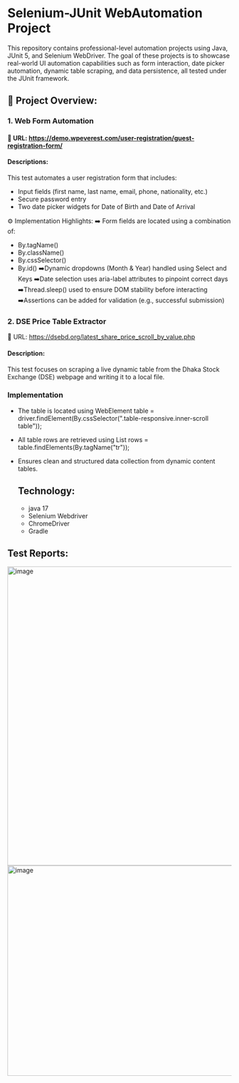 # Selenium-JUnit WebAutomation Project
This repository contains professional-level automation projects using Java, JUnit 5, and Selenium WebDriver. The goal of these projects is to showcase real-world UI automation capabilities such as form interaction, date picker automation, dynamic table scraping, and data persistence, all tested under the JUnit framework.

## 📁 Project Overview:
### 1. Web Form Automation
#### 🔗 URL: https://demo.wpeverest.com/user-registration/guest-registration-form/
#### Descriptions: 

 This test automates a user registration form that includes:
- Input fields (first name, last name, email, phone, nationality, etc.)
- Secure password entry
- Two date picker widgets for Date of Birth and Date of Arrival

⚙️ Implementation Highlights:
➡️ Form fields are located using a combination of:

- By.tagName()
- By.className()
- By.cssSelector()
- By.id()
➡️Dynamic dropdowns (Month & Year) handled using Select and Keys
➡️Date selection uses aria-label attributes to pinpoint correct days
➡️Thread.sleep() used to ensure DOM stability before interacting
➡️Assertions can be added for validation (e.g., successful submission)

### 2. DSE Price Table Extractor
🔗 URL: https://dsebd.org/latest_share_price_scroll_by_value.php

 #### Description:
This test focuses on scraping a live dynamic table from the Dhaka Stock Exchange (DSE) webpage and writing it to a local file.

### Implementation 
- The table is located using
  WebElement table = driver.findElement(By.cssSelector(".table-responsive.inner-scroll table"));
- All table rows are retrieved using
  List<WebElement> rows = table.findElements(By.tagName("tr"));
- Ensures clean and structured data collection from dynamic content tables.


  ## Technology:
  - java 17
  - Selenium Webdriver
  - ChromeDriver
  - Gradle


## Test Reports:
<img width="1112" height="671" alt="image" src="https://github.com/user-attachments/assets/720742de-9fd9-4f59-bf3f-68780f5ae8aa" />
<img width="1097" height="472" alt="image" src="https://github.com/user-attachments/assets/213ca494-060d-424f-84a0-816df788406f" />




